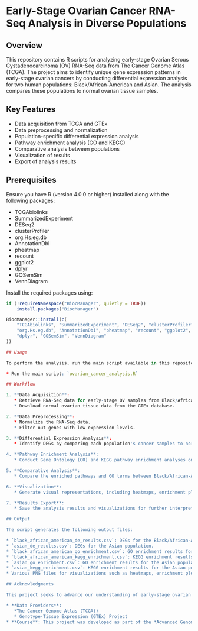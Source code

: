 # Early-Stage Ovarian Cancer RNA-Seq Analysis in Diverse Populations

## Overview

This repository contains R scripts for analyzing early-stage Ovarian Serous Cystadenocarcinoma (OV) RNA-Seq data from The Cancer Genome Atlas (TCGA). The project aims to identify unique gene expression patterns in early-stage ovarian cancers by conducting differential expression analysis for two human populations: Black/African-American and Asian. The analysis compares these populations to normal ovarian tissue samples.

## Key Features

- Data acquisition from TCGA and GTEx
- Data preprocessing and normalization
- Population-specific differential expression analysis
- Pathway enrichment analysis (GO and KEGG)
- Comparative analysis between populations
- Visualization of results
- Export of analysis results

## Prerequisites

Ensure you have R (version 4.0.0 or higher) installed along with the following packages:

- TCGAbiolinks
- SummarizedExperiment
- DESeq2
- clusterProfiler
- org.Hs.eg.db
- AnnotationDbi
- pheatmap
- recount
- ggplot2
- dplyr
- GOSemSim
- VennDiagram

Install the required packages using:

```r
if (!requireNamespace("BiocManager", quietly = TRUE)) 
    install.packages("BiocManager")

BiocManager::install(c(
    "TCGAbiolinks", "SummarizedExperiment", "DESeq2", "clusterProfiler",
    "org.Hs.eg.db", "AnnotationDbi", "pheatmap", "recount", "ggplot2",
    "dplyr", "GOSemSim", "VennDiagram"
))

## Usage

To perform the analysis, run the main script available in this repository:

* Run the main script: `ovarian_cancer_analysis.R`

## Workflow

1. **Data Acquisition**:
   * Retrieve RNA-Seq data for early-stage OV samples from Black/African-American and Asian populations using TCGA.
   * Download normal ovarian tissue data from the GTEx database.

2. **Data Preprocessing**:
   * Normalize the RNA-Seq data.
   * Filter out genes with low expression levels.

3. **Differential Expression Analysis**:
   * Identify DEGs by comparing each population's cancer samples to normal ovarian tissue samples.

4. **Pathway Enrichment Analysis**:
   * Conduct Gene Ontology (GO) and KEGG pathway enrichment analyses on the identified DEGs for each population.

5. **Comparative Analysis**:
   * Compare the enriched pathways and GO terms between Black/African-American and Asian populations.

6. **Visualization**:
   * Generate visual representations, including heatmaps, enrichment plots, and Venn diagrams, to illustrate the findings.

7. **Results Export**:
   * Save the analysis results and visualizations for further interpretation.

## Output

The script generates the following output files:

* `black_african_american_de_results.csv`: DEGs for the Black/African-American population.
* `asian_de_results.csv`: DEGs for the Asian population.
* `black_african_american_go_enrichment.csv`: GO enrichment results for the Black/African-American population.
* `black_african_american_kegg_enrichment.csv`: KEGG enrichment results for the Black/African-American population.
* `asian_go_enrichment.csv`: GO enrichment results for the Asian population.
* `asian_kegg_enrichment.csv`: KEGG enrichment results for the Asian population.
* Various PNG files for visualizations such as heatmaps, enrichment plots, and Venn diagrams.

## Acknowledgments

This project seeks to advance our understanding of early-stage ovarian cancer across different populations. We acknowledge the following resources:

* **Data Providers**:
   *The Cancer Genome Atlas (TCGA))
   * Genotype-Tissue Expression (GTEx) Project
* **Course**: This project was developed as part of the *Advanced Genomics Course: Bioinformatics for Cancer Biology* from HackBio. For more details, visit HackBio's course page.


